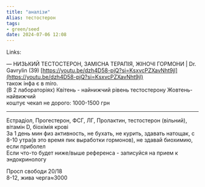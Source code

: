```yaml
---
title: "аналізи"
Alias: тестостерон
tags:
- green/seed
date: 2024-07-06 12:08
---
```

Links:  

—
НИЗЬКИЙ ТЕСТОСТЕРОН, ЗАМІСНА ТЕРАПІЯ, ЖІНОЧІ ГОРМОНИ | Dr. Gavrylin (39) 
[https://youtu.be/dzh4D58-pjQ?si=KsxvcPZXavNht9jl](https://youtu.be/dzh4D58-pjQ?si=KsxvcPZXavNht9jl)  
також інфа є в miro.  
(В 2 лабораторіях) Квітень - найнижчий рівень тестостерону Жовтень- найвижчий  
коштує чекап не дорого: 1000-1500 грн

---
Естрадіол, Прогестерон, ФСГ, ЛГ, Пролактин, тестостерон (вільний), вітамін D, біохімія крові  
За 1 день мин физ активность, не бухать, не курить, здавать натощак, с 8-10 утра(в это время пик выработки гормонов), не здавай биохимию, если приболел  
Если что-то будет ниже/выше референса - записуйся на прием к эндокринологу  
  
  
Просп свободи 20/18  
8-12, жива черга≈3000